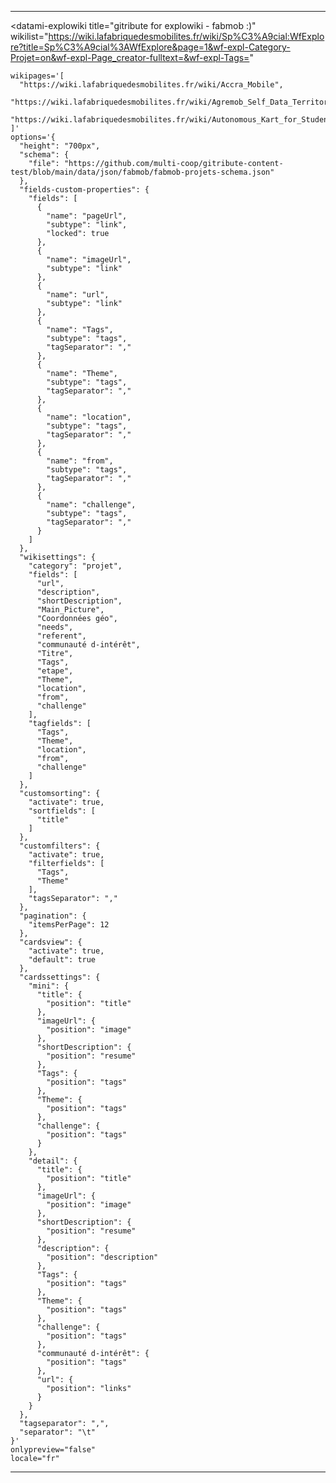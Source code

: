 <div>

  <hr>

  <!-- DATAMI - contribute with GIT ...but without minding it-->
  <!-- An open source widget coded with 🤍  by the tech cooperative multi : https://multi.coop -->

  <!-- DATAMI WIDGET'S HTML BLOCK-->
  <datami-explowiki
    title="gitribute for explowiki - fabmob :)"
    wikilist="https://wiki.lafabriquedesmobilites.fr/wiki/Sp%C3%A9cial:WfExplore?title=Sp%C3%A9cial%3AWfExplore&page=1&wf-expl-Category-Projet=on&wf-expl-Page_creator-fulltext=&wf-expl-Tags="

    wikipages='[
      "https://wiki.lafabriquedesmobilites.fr/wiki/Accra_Mobile",
      "https://wiki.lafabriquedesmobilites.fr/wiki/Agremob_Self_Data_Territorial_La_Rochelle",
      "https://wiki.lafabriquedesmobilites.fr/wiki/Autonomous_Kart_for_Student"
    ]'
    options='{
      "height": "700px",
      "schema": {
        "file": "https://github.com/multi-coop/gitribute-content-test/blob/main/data/json/fabmob/fabmob-projets-schema.json"
      },
      "fields-custom-properties": {
        "fields": [
          {
            "name": "pageUrl",
            "subtype": "link",
            "locked": true
          },
          {
            "name": "imageUrl",
            "subtype": "link"
          },
          {
            "name": "url",
            "subtype": "link"
          },
          {
            "name": "Tags",
            "subtype": "tags",
            "tagSeparator": ","
          },
          {
            "name": "Theme",
            "subtype": "tags",
            "tagSeparator": ","
          },
          {
            "name": "location",
            "subtype": "tags",
            "tagSeparator": ","
          },
          {
            "name": "from",
            "subtype": "tags",
            "tagSeparator": ","
          },
          {
            "name": "challenge",
            "subtype": "tags",
            "tagSeparator": ","
          }
        ]
      },
      "wikisettings": {
        "category": "projet",
        "fields": [
          "url",
          "description",
          "shortDescription",
          "Main_Picture",
          "Coordonnées géo",
          "needs",
          "referent",
          "communauté d-intérêt",
          "Titre",
          "Tags",
          "etape",
          "Theme",
          "location",
          "from",
          "challenge"
        ],
        "tagfields": [
          "Tags",
          "Theme",
          "location",
          "from",
          "challenge"
        ]
      },
      "customsorting": {
        "activate": true,
        "sortfields": [
          "title"
        ]
      },
      "customfilters": {
        "activate": true,
        "filterfields": [
          "Tags",
          "Theme"
        ],
        "tagsSeparator": ","
      },
      "pagination": {
        "itemsPerPage": 12
      },
      "cardsview": {
        "activate": true,
        "default": true
      },
      "cardssettings": {
        "mini": {
          "title": {
            "position": "title"
          },
          "imageUrl": {
            "position": "image"
          },
          "shortDescription": {
            "position": "resume"
          },
          "Tags": {
            "position": "tags"
          },
          "Theme": {
            "position": "tags"
          },
          "challenge": {
            "position": "tags"
          }
        },
        "detail": {
          "title": {
            "position": "title"
          },
          "imageUrl": {
            "position": "image"
          },
          "shortDescription": {
            "position": "resume"
          },
          "description": {
            "position": "description"
          },
          "Tags": {
            "position": "tags"
          },
          "Theme": {
            "position": "tags"
          },
          "challenge": {
            "position": "tags"
          },
          "communauté d-intérêt": {
            "position": "tags"
          },
          "url": {
            "position": "links"
          }
        }
      },
      "tagseparator": ",",
      "separator": "\t"
    }'
    onlypreview="false"
    locale="fr"
  ></datami-explowiki>

  <!-- DATAMI WIDGET'S APP.JS SCRIPT -->
  <script src="https://datami-widget.multi.coop/js/app.js" type="text/javascript" defer></script>



  <hr>

</div>
